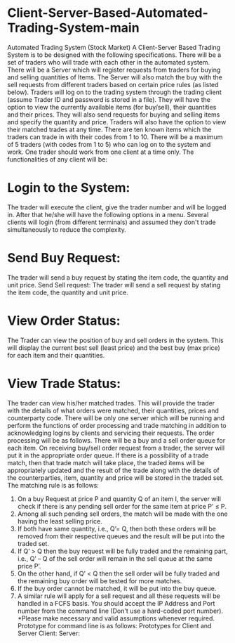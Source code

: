 # Client-Server-Based-Automated-Trading-System-main
 Automated Trading System (Stock Market) A Client-Server Based Trading System is to be designed with the following specifications. There will be a set of traders who will trade with each other in the automated system. There will be a Server which will register requests from traders for buying and selling quantities of Items. The Server will also match the buy with the sell requests from different traders based on certain price rules (as listed below). Traders will log on to the trading system through the trading client (assume Trader ID and password is stored in a file). They will have the option to view the currently available items (for buy/sell), their quantities and their prices. They will also send requests for buying and selling items and specify the quantity and price. Traders will also have the option to view their matched trades at any time. There are ten known items which the traders can trade in with their codes from 1 to 10. There will be a maximum of 5 traders (with codes from 1 to 5) who can log on to the system and work. One trader should work from one client at a time only. The functionalities of any client will be: 
# Login to the System:
 The trader will execute the client, give the trader number and will be logged in. After that he/she will have the following options in a menu. Several clients will login (from different terminals) and assumed they don't trade simultaneously to reduce the complexity. 
# Send Buy Request:
The trader will send a buy request by stating the item code, the quantity and unit price.  Send Sell request: The trader will send a sell request by stating the item code, the quantity and unit price.
# View Order Status:
The Trader can view the position of buy and sell orders in the system. This will display the current best sell (least price) and the best buy (max price) for each item and their quantities.  
# View Trade Status:
The trader can view his/her matched trades. This will provide the trader with the details of what orders were matched, their quantities, prices and counterparty code. There will be only one server which will be running and perform the functions of order processing and trade matching in addition to acknowledging logins by clients and servicing their requests. The order processing will be as follows. There will be a buy and a sell order queue for each item. On receiving buy/sell order request from a trader, the server will put it in the appropriate order queue. If there is a possibility of a trade match, then that trade match will take place, the traded items will be appropriately updated and the result of the trade along with the details of the counterparties, item, quantity and price will be stored in the traded set. The matching rule is as follows:
1. On a buy Request at price P and quantity Q of an item I, the server will check if there is any pending sell order for the same item at price P’ ≤ P.
2. Among all such pending sell orders, the match will be made with the one having the least selling price. 
3. If both have same quantity, i.e., Q’= Q, then both these orders will be removed from their respective queues and the result will be put into the traded set.
4. If Q’ > Q then the buy request will be fully traded and the remaining part, i.e., Q’ – Q of the sell order will remain in the sell queue at the same price P’.
5. On the other hand, if Q’ &lt; Q then the sell order will be fully traded and the remaining buy order will be tested for more matches.
6. If the buy order cannot be matched, it will be put into the buy queue.
7. A similar rule will apply for a sell request and all these requests will be handled in a FCFS basis. You should accept the IP Address and Port number from the command line (Don't use a hard-coded port number). *Please make necessary and valid assumptions whenever required. Prototype for command line is as follows: Prototypes for Client and Server Client: Server:

